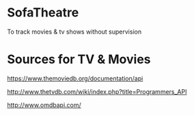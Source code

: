 # SofaTheatre
To track movies &amp; tv shows without supervision

# Sources for TV & Movies
https://www.themoviedb.org/documentation/api

http://www.thetvdb.com/wiki/index.php?title=Programmers_API

http://www.omdbapi.com/
